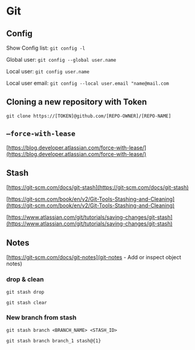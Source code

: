 # Git

## Config

Show Config list: `git config -l`

Global user: `git config --global user.name`

Local user: `git config user.name`

Local user email: `git config --local user.email "name@mail.com`


## Cloning a new repository with Token

```
git clone https://[TOKEN]@github.com/[REPO-OWNER]/[REPO-NAME]
```


## `–force-with-lease`

[https://blog.developer.atlassian.com/force-with-lease/](https://blog.developer.atlassian.com/force-with-lease/)

## Stash

[https://git-scm.com/docs/git-stash](https://git-scm.com/docs/git-stash)

[https://git-scm.com/book/en/v2/Git-Tools-Stashing-and-Cleaning](https://git-scm.com/book/en/v2/Git-Tools-Stashing-and-Cleaning)

[https://www.atlassian.com/git/tutorials/saving-changes/git-stash](https://www.atlassian.com/git/tutorials/saving-changes/git-stash)

## Notes

[https://git-scm.com/docs/git-notes](git-notes - Add or inspect object notes)

### drop & clean
`git stash drop`

`git stash clear`

### New branch from stash
`git stash branch <BRANCH_NAME> <STASH_ID>`

`git stash branch branch_1 stash@{1}`


